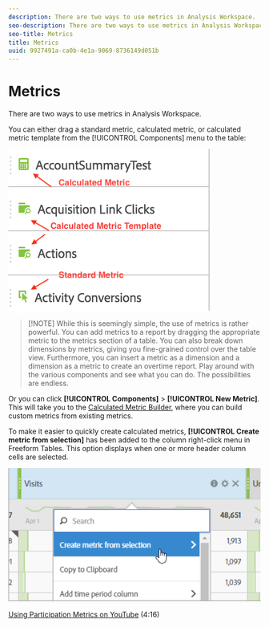 ```yaml
---
description: There are two ways to use metrics in Analysis Workspace.
seo-description: There are two ways to use metrics in Analysis Workspace.
seo-title: Metrics
title: Metrics
uuid: 9927491a-ca0b-4e1a-9069-8736149d051b
---
```


# Metrics

There are two ways to use metrics in Analysis Workspace.

You can either drag a standard metric, calculated metric, or calculated metric template from the [!UICONTROL Components] menu to the table:

![](assets/metrics_icons.png)

> [!NOTE] While this is seemingly simple, the use of metrics is rather powerful. You can add metrics to a report by dragging the appropriate metric to the metrics section of a table. You can also break down dimensions by metrics, giving you fine-grained control over the table view. Furthermore, you can insert a metric as a dimension and a dimension as a metric to create an overtime report. Play around with the various components and see what you can do. The possibilities are endless.

Or you can click **[!UICONTROL Components]** > **[!UICONTROL New Metric]**. This will take you to the [Calculated Metric Builder](https://marketing.adobe.com/resources/help/en_US/analytics/calcmetrics/), where you can build custom metrics from existing metrics.

To make it easier to quickly create calculated metrics, **[!UICONTROL Create metric from selection]** has been added to the column right-click menu in Freeform Tables. This option displays when one or more header column cells are selected.

![](assets/calc_metrics.png)

[Using Participation Metrics on YouTube](https://www.youtube.com/watch?v=ngmJHcg65o8&list=PL2tCx83mn7GuNnQdYGOtlyCu0V5mEZ8sS&index=32) (4:16)
